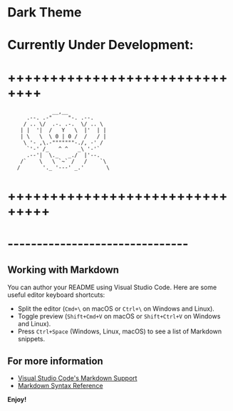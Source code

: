 # Dark Theme
# Currently Under Development:
# ++++++++++++++++++++++++++++++
```
              __,__
      .--. .-"     "-. .--.
     / .. \/  .-. .-.  \/ .. \
    | |  '|  /   Y   \  |'  | |
    | \   \  \ 0 | 0 /  /   / |
     \ '- ,\.-"""""""-./, -' /
      `'-' /_   ^ ^   _\ '-'`
      .--'|  \._   _./  |'--. 
    /`    \   \ `~` /   /    `\
   /       '._ '---' _.'       \

```
# +++++++++++++++++++++++++++++++  
# -------------------------------  

## Working with Markdown

You can author your README using Visual Studio Code. Here are some useful editor keyboard shortcuts:

* Split the editor (`Cmd+\` on macOS or `Ctrl+\` on Windows and Linux).
* Toggle preview (`Shift+Cmd+V` on macOS or `Shift+Ctrl+V` on Windows and Linux).
* Press `Ctrl+Space` (Windows, Linux, macOS) to see a list of Markdown snippets.

## For more information

* [Visual Studio Code's Markdown Support](http://code.visualstudio.com/docs/languages/markdown)
* [Markdown Syntax Reference](https://help.github.com/articles/markdown-basics/)

**Enjoy!**
